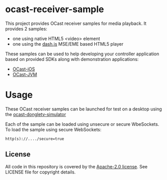 # ocast-receiver-sample

This project provides OCast receiver samples for media playback.
It provides 2 samples:
- one using native HTML5 &lt;video&gt; element
- one using the [dash.js](https://github.com/Dash-Industry-Forum/dash.js) MSE/EME based HTML5 player

These samples can be used to help developing your controller application based on provided SDKs along with demonstration applications:
- [OCast-iOS](https://github.com/Orange-OpenSource/OCast-iOS)
- [OCast-JVM](https://github.com/Orange-OpenSource/OCast-JVM)

# Usage

These OCast receiver samples can be launched for test on a desktop using the [ocast-dongletv-simulator](https://github.com/Orange-OpenSource/ocast-dongletv-simulator)

Each of the sample can be loaded using unsecure or secure WbeSockets.
To load the sample using secure WebSockets:

    http(s)://..../secure=true

## License

All code in this repository is covered by the [Apache-2.0 license](http://www.apache.org/licenses/LICENSE-2.0). See LICENSE file for copyright details.
